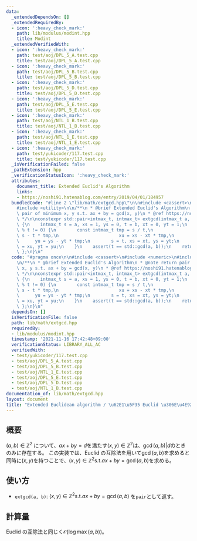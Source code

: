```yaml
---
data:
  _extendedDependsOn: []
  _extendedRequiredBy:
  - icon: ':heavy_check_mark:'
    path: lib/modulus/modint.hpp
    title: Modint
  _extendedVerifiedWith:
  - icon: ':heavy_check_mark:'
    path: test/aoj/DPL_5_A.test.cpp
    title: test/aoj/DPL_5_A.test.cpp
  - icon: ':heavy_check_mark:'
    path: test/aoj/DPL_5_B.test.cpp
    title: test/aoj/DPL_5_B.test.cpp
  - icon: ':heavy_check_mark:'
    path: test/aoj/DPL_5_D.test.cpp
    title: test/aoj/DPL_5_D.test.cpp
  - icon: ':heavy_check_mark:'
    path: test/aoj/DPL_5_E.test.cpp
    title: test/aoj/DPL_5_E.test.cpp
  - icon: ':heavy_check_mark:'
    path: test/aoj/NTL_1_B.test.cpp
    title: test/aoj/NTL_1_B.test.cpp
  - icon: ':heavy_check_mark:'
    path: test/aoj/NTL_1_E.test.cpp
    title: test/aoj/NTL_1_E.test.cpp
  - icon: ':heavy_check_mark:'
    path: test/yukicoder/117.test.cpp
    title: test/yukicoder/117.test.cpp
  _isVerificationFailed: false
  _pathExtension: hpp
  _verificationStatusIcon: ':heavy_check_mark:'
  attributes:
    document_title: Extended Euclid's Algorithm
    links:
    - https://noshi91.hatenablog.com/entry/2019/04/01/184957
  bundledCode: "#line 2 \"lib/math/extgcd.hpp\"\n\n#include <cassert>\n#include <numeric>\n\
    #include <utility>\n\n/**\n * @brief Extended Euclid's Algorithm\n * @note return\
    \ pair of minimum x, y s.t. ax + by = gcd(x, y)\n * @ref https://noshi91.hatenablog.com/entry/2019/04/01/184957\n\
    \ */\n\nconstexpr std::pair<intmax_t, intmax_t> extgcd(intmax_t a, intmax_t b)\
    \ {\n    intmax_t s = a, xs = 1, ys = 0, t = b, xt = 0, yt = 1;\n    while (s\
    \ % t != 0) {\n        const intmax_t tmp = s / t,\n                       u =\
    \ s - t * tmp,\n                       xu = xs - xt * tmp,\n                 \
    \      yu = ys - yt * tmp;\n        s = t, xs = xt, ys = yt;\n        t = u, xt\
    \ = xu, yt = yu;\n    }\n    assert(t == std::gcd(a, b));\n    return { xt, yt\
    \ };\n}\n"
  code: "#pragma once\n\n#include <cassert>\n#include <numeric>\n#include <utility>\n\
    \n/**\n * @brief Extended Euclid's Algorithm\n * @note return pair of minimum\
    \ x, y s.t. ax + by = gcd(x, y)\n * @ref https://noshi91.hatenablog.com/entry/2019/04/01/184957\n\
    \ */\n\nconstexpr std::pair<intmax_t, intmax_t> extgcd(intmax_t a, intmax_t b)\
    \ {\n    intmax_t s = a, xs = 1, ys = 0, t = b, xt = 0, yt = 1;\n    while (s\
    \ % t != 0) {\n        const intmax_t tmp = s / t,\n                       u =\
    \ s - t * tmp,\n                       xu = xs - xt * tmp,\n                 \
    \      yu = ys - yt * tmp;\n        s = t, xs = xt, ys = yt;\n        t = u, xt\
    \ = xu, yt = yu;\n    }\n    assert(t == std::gcd(a, b));\n    return { xt, yt\
    \ };\n}\n"
  dependsOn: []
  isVerificationFile: false
  path: lib/math/extgcd.hpp
  requiredBy:
  - lib/modulus/modint.hpp
  timestamp: '2021-11-16 17:42:48+09:00'
  verificationStatus: LIBRARY_ALL_AC
  verifiedWith:
  - test/yukicoder/117.test.cpp
  - test/aoj/DPL_5_A.test.cpp
  - test/aoj/DPL_5_B.test.cpp
  - test/aoj/NTL_1_E.test.cpp
  - test/aoj/DPL_5_E.test.cpp
  - test/aoj/DPL_5_D.test.cpp
  - test/aoj/NTL_1_B.test.cpp
documentation_of: lib/math/extgcd.hpp
layout: document
title: "Extended Euclidean algorithm / \u62E1\u5F35 Euclid \u306E\u4E92\u9664\u6CD5"
---
```


## 概要
$(a,b)\in\mathbb{Z}^2$ について、$ax+by=d$を満たす$(x,y)\in\mathbb{Z}^2$は、$\gcd(a,b)| d$のときのみに存在する。
この実装では、Euclid の互除法を用いて$\gcd(a,b)$を求めると同時に$(x,y)$を持つことで、$(x,y)\in\mathbb{Z}^2\mathrm{s.t.}ax+by=\gcd(a,b)$を求める。

## 使い方
- `extgcd(a, b)`: $(x,y)\in\mathbb{Z}^2\mathrm{s.t.}ax+by=\gcd(a,b)$ を`pair`として返す。

## 計算量
Euclid の互除法と同じく$\mathcal{O}(\log \max(a,b))$。
